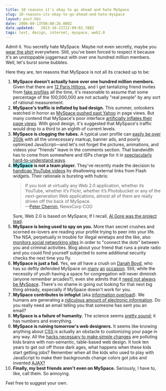 ```yaml
---
title: 10 reasons it's okay to go ahead and hate MySpace
slug: 10-reasons-its-okay-to-go-ahead-and-hate-myspace
layout: post.hbs
date: 2006-09-13T08:00:26.000Z
date_updated:   2013-10-21T22:09:02.788Z
tags: text, design, internet, myspace, web2.0
---
```


Admit it. You secretly hate MySpace. Maybe not even secretly, maybe you <a href="http://www.jinx.com/scripts/details.asp?affid=-1&#038;productID=599" title="'Tom is NOT my friend' on Jinx.com">wear the shirt</a> everywhere. Still, you've been forced to respect it because it's an unstoppable juggernaut with over one hundred million members. Well, let's burst some bubbles.<!--more-->

Here they are, ten reasons that MySpace is not all its cracked up to be:
<ol>
<li><strong>MySpace doesn't actually have over one hundred million members.</strong> Given that there are <a href="http://www.detnews.com/apps/pbcs.dll/article?AID=/20060824/BIZ04/608240341/1033/ENT01" 'Site roots out MySpace celebs' in Detroit News">12 Paris Hiltons</a>, and I get tantalizing friend invites from <a href="http://www.burntpickle.com/articles/fake-myspace-profiles/" title="'Fake MySpace Profiles' on BurntPickle">fake profiles</a> all the time, it's reasonable to assume that some percentage of the 100,000,000 are not actually "real people" by any sort of rational measurement.</li>

<li><strong>MySpace's traffic is inflated by bad design.</strong> This summer, onlookers watched in horror as <a href="http://www.cbsnews.com/stories/2006/07/12/tech/main1797109.shtml" title="'MySpace Pulls Ahead in Page View Race' on CBS News">MySpace pushed past Yahoo</a> in page views. But many contend that MySpace's poor interface <a href="http://www.mikeindustries.com/blog/archive/2006/04/myspace-click-factory" title="'MySpace: Unstoppable Force or Unnecessary Click Factory?' on Mike Davidson's blog">artificially inflates their page views</a>. With good design, it's suggested that MySpace's traffic would drop to a third to an eighth of current levels.</li>

<li><strong>MySpace is clogging the tubes.</strong> A typical user profile can <a href="http://www.websiteoptimization.com/services/analyze/wso.php" title="Tom's profile run through the Website Optimizer">easily be over 200k</a> with all the unnecessary markup, banner ads, and poorly optimized JavaScript&mdash;and let's not forget the pictures, animations, and videos your "friends" leave in the comments section. That bandwidth has to come from somewhere and ISPs charge for it in <a href="http://www.servicelevel.net/rating_matters/newsletters/issue13.htm" title="ISP bandwidth explanation">spectacularly hard-to-understand ways</a>.</li>

<li><strong><b style="color:black;background-color:#a0ffff">MySpace</b> is not a team player.</strong> They've recently made the decision to <a href="http://www.techcrunch.com/2006/07/20/myspace-security-measure-disables-viral-spread-of-widgets/" title="MySpace security measure disables viral spread of widgets' on TechCrunch">handicap YouTube videos</a> by disallowing external links from Flash widgets. Their rationale is bursting with hubris:
<blockquote><p>If you look at virtually any Web 2.0 application, whether its YouTube, whether it’s Flickr, whether it’s Photobucket or any of the next-generation Web applications, almost all of them are really driven off the back of MySpace.<br />&mdash;<a href="http://www.techcrunch.com/2006/09/12/myspace-we-dont-need-web-20/" title="quoted from a TechCrunch article">Peter Chernin</a>, NewsCorp COO</p></blockquote>
Sure, Web 2.0 is based on MySpace; If I recall, <a href="http://www.snopes.com/quotes/internet.asp" title="Gore inventing the internet on Snopes">Al Gore was the project lead</a>.</li>

<li><strong>MySpace is being used to spy on you.</strong> More than secret crushes and scorned ex-lovers are reading your profile trying to peer into your life. The NSA, perpetually in trouble for illegal wiretaps and the like, also <a href="http://www.newscientist.com/article/mg19025556.200?DCMP=NLC" title="'Pentagon sets its sights on social networking sites' on New Scientist">monitors social networking sites</a> in order to "connect the dots" between you and criminal activities. Blog about your friend that runs a pirate radio and you could find yourself subjected to some additional security checks the next time you fly.</li>

<li><strong>MySpace is just a fad.</strong> Yes, we <em>all</em> have a crush on <a href="http://www.danah.org/" title="Danah.org">Danah Boyd</a>, who has so deftly defended MySpace on <a href="http://www.technologyreview.com/read_article.aspx?id=17266&#038;ch=infotech" title="in Technology Review">many</a> <a href="http://www.wired.com/news/technology/0,70287-0.html?tw=rss.index" title="in Wired">an</a> <a href="http://www.msnbc.msn.com/id/12335363/site/newsweek/" title="in Newsweek">occasion</a>. Still, while the necessity of youth having a space for congregation will never diminish (anyone remember arcades?), even she admits that it <a href="http://www.danah.org/papers/FriendsterMySpaceEssay.html" title="'Friendster lost Stream. Is MySpace just a fad?' on Danah.org">need not always be MySpace</a>. There's no shame in going out looking for that next big thing already, especially if MySpace doesn't work for you.</li>

<li><strong>MySpace contributes to infoglut</strong> (aka <a href="http://en.wikipedia.org/wiki/Information_overload" title="'information overload' on Wikipedia">information overload</a>). We humans are generating a <a href="http://www.dclab.com/InfoOverflow.asp" title="Exabytes?">ridiculous amount of electronic information</a>. Do you really need an email telling you that someone has sent you an email?</li>

<li><strong>MySpace is a failure of humanity.</strong> The science seems <a href="http://moneydick.com/wordpress/2006/04/23/science-of-myspace/" title="'The Science of MySpace' on MoneyDick">pretty sound</a>; it has numbers and everything.</li>

<li><strong>MySpace is ruining tomorrow's web designers.</strong> It seems like knowing anything about <acronym title="Cascading Style Sheets">CSS </acronym> is actually an obstacle to customizing your page in any way. All the <a href="http://www.mikeindustries.com/blog/archive/2006/04/hacking-myspace-layouts" title="'Hacking MySpace layouts' on Mike Davidson's blog">hacks necessary to make simple changes</a> are polluting kids brains with non-semantic, table-based web design. It took ten years to get out off those dark ages, what happens when these kids start getting jobs? Remember when all the kids who used to play with JavaScript to make their backgrounds change colors got jobs and invented <acronym title="Asynchronous JavaScript and XML">AJAX?</acronym></li>

<li><strong>Finally, my best friends aren't even on MySpace.</strong> Seriously, I have to, like, call them. So annoying.</li>
</ol>

Feel free to suggest your own.
